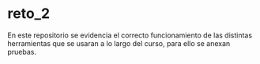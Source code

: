 # reto_2
En este repositorio se evidencia el correcto funcionamiento de las distintas herramientas que se usaran a lo largo del curso, para ello se anexan pruebas. 
